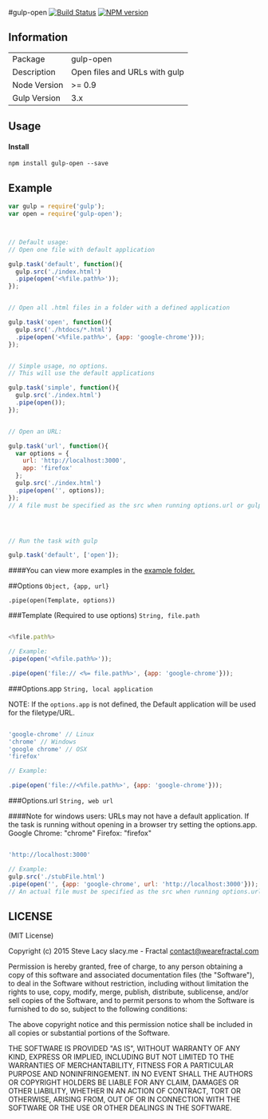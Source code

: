 #gulp-open
[![Build Status](https://travis-ci.org/stevelacy/gulp-open.png?branch=master)](https://travis-ci.org/stevelacy/gulp-open)
[![NPM version](https://badge.fury.io/js/gulp-open.png)](http://badge.fury.io/js/gulp-open)

## Information

<table>
<tr>
<td>Package</td><td>gulp-open</td>
</tr>
<tr>
<td>Description</td>
<td>Open files and URLs with gulp</td>
</tr>
<tr>
<td>Node Version</td>
<td>>= 0.9</td>
</tr>
<tr>
<td>Gulp Version</td>
<td>3.x</td>
</tr>
</table>

## Usage
#### Install
    npm install gulp-open --save

## Example

```javascript
var gulp = require('gulp');
var open = require('gulp-open');



// Default usage:
// Open one file with default application

gulp.task('default', function(){
  gulp.src('./index.html')
  .pipe(open('<%file.path%>'));
});


// Open all .html files in a folder with a defined application

gulp.task('open', function(){
  gulp.src('./htdocs/*.html')
  .pipe(open('<%file.path%>', {app: 'google-chrome'}));
});


// Simple usage, no options.
// This will use the default applications

gulp.task('simple', function(){
  gulp.src('./index.html')
  .pipe(open());
});


// Open an URL:

gulp.task('url', function(){
  var options = {
    url: 'http://localhost:3000',
    app: 'firefox'
  };
  gulp.src('./index.html')
  .pipe(open('', options));
});
// A file must be specified as the src when running options.url or gulp will overlook the task.




// Run the task with gulp

gulp.task('default', ['open']);
```
####You can view more examples in the [example folder.](https://github.com/stevelacy/gulp-open/tree/master/examples)


##Options
`Object, {app, url}`

`.pipe(open(Template, options))`

###Template (Required to use options)
`String, file.path`

```javascript

<%file.path%>

// Example:
.pipe(open('<%file.path%>'));

.pipe(open('file:// <%= file.path%>', {app: 'google-chrome'}));

```


###Options.app
`String, local application`

NOTE: If the ``options.app`` is not defined, the Default application will be used for the filetype/URL.

```javascript

'google-chrome' // Linux
'chrome' // Windows
'google chrome' // OSX
'firefox'

// Example:

.pipe(open('file://<%file.path%>', {app: 'google-chrome'}));

```
###Options.url
`String, web url`

####Note for windows users:
URLs may not have a default application. If the task is running without opening in a browser try setting the options.app.
Google Chrome: "chrome"
Firefox: "firefox"

```javascript

'http://localhost:3000'

// Example:
gulp.src('./stubFile.html')
.pipe(open('', {app: 'google-chrome', url: 'http://localhost:3000'}));
// An actual file must be specified as the src when running options.url or gulp-open es.map will overlook the task.
```




## LICENSE

(MIT License)

Copyright (c) 2015 Steve Lacy slacy.me - Fractal <contact@wearefractal.com>

Permission is hereby granted, free of charge, to any person obtaining
a copy of this software and associated documentation files (the
"Software"), to deal in the Software without restriction, including
without limitation the rights to use, copy, modify, merge, publish,
distribute, sublicense, and/or sell copies of the Software, and to
permit persons to whom the Software is furnished to do so, subject to
the following conditions:

The above copyright notice and this permission notice shall be
included in all copies or substantial portions of the Software.

THE SOFTWARE IS PROVIDED "AS IS", WITHOUT WARRANTY OF ANY KIND,
EXPRESS OR IMPLIED, INCLUDING BUT NOT LIMITED TO THE WARRANTIES OF
MERCHANTABILITY, FITNESS FOR A PARTICULAR PURPOSE AND
NONINFRINGEMENT. IN NO EVENT SHALL THE AUTHORS OR COPYRIGHT HOLDERS BE
LIABLE FOR ANY CLAIM, DAMAGES OR OTHER LIABILITY, WHETHER IN AN ACTION
OF CONTRACT, TORT OR OTHERWISE, ARISING FROM, OUT OF OR IN CONNECTION
WITH THE SOFTWARE OR THE USE OR OTHER DEALINGS IN THE SOFTWARE.

